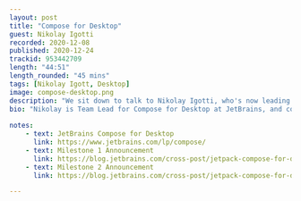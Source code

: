 ```yaml
---
layout: post
title: "Compose for Desktop"
guest: Nikolay Igotti
recorded: 2020-12-08
published: 2020-12-24
trackid: 953442709
length: "44:51"
length_rounded: "45 mins"
tags: [Nikolay Igott, Desktop]
image: compose-desktop.png
description: "We sit down to talk to Nikolay Igotti, who's now leading the efforts of Compose for Desktop at JetBrains. We talk about why the need for a new UI framework for Desktop, how Compose for Desktop works, and what's planned for the future."
bio: "Nikolay is Team Lead for Compose for Desktop at JetBrains, and comes from leading efforts on Kotlin/Native."
     
notes:
    - text: JetBrains Compose for Desktop
      link: https://www.jetbrains.com/lp/compose/
    - text: Milestone 1 Announcement
      link: https://blog.jetbrains.com/cross-post/jetpack-compose-for-desktop-milestone-1-released/
    - text: Milestone 2 Announcement
      link: https://blog.jetbrains.com/cross-post/jetpack-compose-for-desktop-milestone-2-released/

---
```


